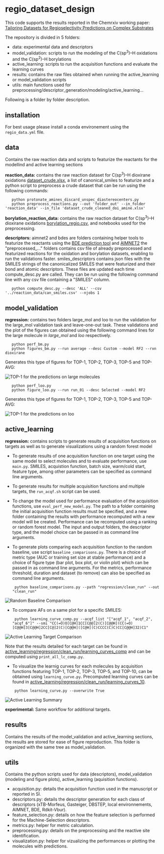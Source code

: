 # regio_dataset_design

This code supports the results reported in the Chemrxiv working paper: [Tailoring Datasets for Regioselectivity Predictions on Complex Substrates](https://chemrxiv.org/engage/chemrxiv/article-details/670af7ffcec5d6c142f850d3)

The repository is divided in 5 folders:
 - data:             experimental data and descriptors
 - model_validation: scripts to run the modeling of the C(sp<sup>3</sup>)–H oxidations and the C(sp<sup>2</sup>)–H borylations
 - active_learning:  scripts to run the acquisition functions and evaluate the learning curves
 - results:          contains the raw files obtained when running the active_learning or model_validation scripts
 - utils:            main functions used for preprocessing/descriptor_generation/modeling/active_learning...

Following is a folder by folder description.

## installation

For best usage please install a conda environement using the ```regio_data.yml``` file.


## data

Contains the raw reaction data and scripts to featurize the reactants for the modellind and active learning sections

   **reaction_data:** contains the raw reaction dataset for C(sp<sup>3</sup>)–H dioxirane oxidations [dataset_crude.xlsx](https://github.com/ReismanLab/regiochem/blob/main/data/reaction_data/dataset_crude.xlsx), a list of canonical_smiles to featurize and a python script to preprocess a crude dataset that can be run using the following commands:
     
 
       python protonate_amines_discard_unspec_diastereocenters.py
       python preprocess_reactions.py --out 'folder_out' --in_folder 'reaction_data' --in_file 'dataset_crude_cleaned_doi_amine.xlsx'


   **borylation_reaction_data:** contains the raw reaction dataset for C(sp<sup>3</sup>)–H dioxirane oxidations [borylation_regio.csv](https://github.com/ReismanLab/regiochem/blob/main/data/borylation_reaction_data/borylation_regio.csv), and notebooks used for the preprocessing.


   **descriptors:**
           aimnet2 and bdes are folders containing helper tools to featurize the reactants using the [BDE prediction tool](https://github.com/patonlab/BDE-db2) and [AIMNET2](https://github.com/isayevlab/AIMNet2)
           the "preprocessed_..." folders contains csv file of already preprocessed and featurized reactions for the oxidation and borylation datasets, enabling to run the validations faster.
           smiles_descriptors contains json files with the SMILES strings of the canonicalized SMILES that were featurized and their bond and atomic descriptors. These files are updated each time compute_desc.py are called. They can be run using the following command line with any csv file containing a "SMILES" column.
           
       python compute_desc.py --desc 'ALL' --csv '../reaction_data/can_smiles.csv' --njobs 1


   
## model_validation

   **regression:**  contains two folders large_mol and loo to run the validation for the large_mol validation task and leave-one-out task. These validations and the plot of the figures can obtained using the following command lines for the large molecule in *large_mol* and *loo* respectively. 
     
       python perf_bm.py
       python figures_bm.py --run average --desc Custom --model RF2 --rxn dioxirane

Generates this type of figures for TOP-1, TOP-2, TOP-3, TOP-5 and TOP-AVG:
       
![TOP-1 for the predictions on large molecules](model_validation/regression/large_mol/dioxirane/average/heatmap_TOP1.png)

       python perf_loo.py
       python figure_loo.py --run run_01 --desc Selected --model RF2

Generates this type of figures for TOP-1, TOP-2, TOP-3, TOP-5 and TOP-AVG:
       
![TOP-1 for the predictions on loo](model_validation/regression/loo/dioxirane/average/heatmap_TOP-1.png)
       
## active_learning

**regression:** contains scripts to generate results of acquisition functions on targets as well as to generate visualizations using a random forest model

- To generate results of one acquisition function on one target using the same model to select molecules and to evaluate performance, use ```main.py```. SMILES, acquistion function, batch size, warm/cold start, feature type, among other parameters can be specified as command line arguments.
         
- To generate results for multiple acquisition functions and multiple targets, the ```run_acqf.sh``` script can be used.
         
- To change the model used for performance evaluation of the acquisition functions, use ```eval_perf_new_model.py```. The path to a folder containing the initial acquisition function results must be specified, and a new folder containing the results with performance recomputed with a new model will be created. Performance can be recomputed using a ranking or random forest model. The input and output folders, the descriptor type, and the model choice can be passed in as command line arguments.
         
- To generate plots comparing each acquisition function to the random baseline, use script ```baseline_comparisons.py```. There is a choice of metric type (AUC or training set size at stable performance) and a choice of figure type (bar plot, box plot, or violin plot) which can be passed in as command line arguments. For the metrics, performance threshold, duration and dataset (to remove) can also be specified as command line arguments.


       python baseline_comparisons.py --path "regression/clean_run" --out "clean_run"


![Random Baseline Comparison](active_learning/regression/clean_run/standard_dist_clust-all_metric-SSP_disttype-box.png)
         
- To compare AFs on a same plot for a specific SMILES:

       python learning_curve_comp.py --acqf_list "["acqf_1", "acqf_2", "acqf_6"]" --smi "CC(=O)O[C@H]1CC[C@@]2(C)[C@@H](CC(=O)[C@@H]3[C@@H]2CC[C@]2(C)[C@@H]([C@H](C)CCCC(C)C)CC[C@@H]32)C1"

![Active Learning Target Comparison](active_learning/regression/clean_run/lc_comp_tmp.png)     

Note that the results detailed for each target can be found in [active_learning/regression/clean_run/learning_curves_comp](active_learning/regression/clean_run/learning_curves_comp) and can be computed using ```print_all_lc_comp.py```.

- To visualize the learnig curves for each molecules by acquisition functions featuring TOP-1, TOP-2, TOP-3, TOP-5, and TOP-10, can be obtained using ```learning_curve.py```. Precomputed learning curves can be found in [active_learning/regression/clean_run/learning_curves_10](active_learning/regression/clean_run/learning_curves_10).

       python learning_curve.py --overwrite True

 ![Active Learning Summary](active_learning/regression/clean_run/summary_5_CC(=O)O[C@H]1CC[C@@]2(C)[C@@H](CC(=O)[C@@H]3[C@@H]2CC[C@]2(C)[C@@H]([C@H](C)CCCC(C)C)CC[C@@H]32)C1.png) 


**experimental:** Same workflow for additional targets.


## results

Contains the results of the model_validation and active_learning sections, the results are stored for ease of figure reproduction. This folder is organized with the same tree as model_validation.

   
## utils

Contains the python scripts used for data (descriptors), model_validation (modeling and figure plots), active_learning (aquisition functions).

 - acquisition.py:       details the acquisition function used in the manuscript or reported in SI.
 - descriptors.py:       details the descriptor generation for each class of descriptors (xTB-Morfeus, Gasteiger, DBSTEP, local environnements, AIMNET, BDE, Rdkit-Vbur).
 - feature_selection.py: details on how the feature selection is performed for the Machine-Selection descriptors.
 - metrics.py:           helper for metric calculation.
 - preprocessing.py:     details on the preprocessing and the reactive site identification.
 - visualization.py:     helper for vizualizing the performances or plotting the molecules with predictions.

